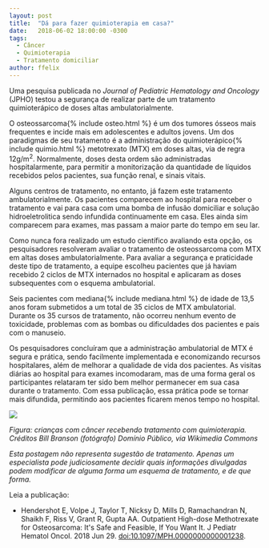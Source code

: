 ```yaml
---
layout: post
title:  "Dá para fazer quimioterapia em casa?"
date:   2018-06-02 18:00:00 -0300
tags:
  - Câncer
  - Quimioterapia
  - Tratamento domiciliar
author: ffelix
---
```

Uma pesquisa publicada no  _Journal of Pediatric Hematology and Oncology_ (JPHO) testou a segurança de realizar parte de um tratamento quimioterápico de doses altas ambulatorialmente.
<!--more-->

O osteossarcoma{% include osteo.html %} é um dos tumores ósseos mais frequentes e incide mais em adolescentes e adultos jovens. Um dos paradigmas de seu tratamento é a administração do quimioterápico{% include quimio.html %} metotrexato (MTX) em doses altas, via de regra 12g/m<sup>2</sup>.  Normalmente, doses desta ordem são administradas hospitalarmente, para permitir a monitorização da quantidade de líquidos recebidos pelos pacientes, sua função renal, e sinais vitais.

Alguns centros de tratamento, no entanto, já fazem este tratamento ambulatorialmente. Os pacientes comparecem ao hospital para receber o tratamento e vai para casa com uma bomba de infusão domiciliar e solução hidroeletrolitica sendo infundida continuamente em casa. Eles ainda sim comparecem para exames, mas passam a maior parte do tempo em seu lar.

Como nunca fora realizado um estudo científico avaliando esta opção, os pesquisadores resolveram avaliar o tratamento de osteossarcoma com MTX em altas doses ambulatorialmente. Para avaliar a segurança e praticidade deste tipo de tratamento, a equipe escolheu pacientes que já haviam recebido 2 ciclos de MTX internados no hospital e aplicaram as doses subsequentes com o esquema ambulatorial.

Seis pacientes com mediana{% include mediana.html %} de idade de 13,5 anos foram submetidos a um total de 35 ciclos de MTX ambulatorial. Durante os 35 cursos de tratamento, não ocorreu nenhum evento de toxicidade, problemas com as bombas ou dificuldades dos pacientes e pais com o manuseio.

Os pesquisadores concluíram que a administração ambulatorial de MTX é segura e prática, sendo facilmente implementada e economizando recursos hospitalares, além de melhorar a qualidade de vida dos pacientes. As visitas diárias ao hospital para exames incomodaram, mas de uma forma geral os participantes relataram ter sido bem melhor permanecer em sua casa durante o tratamento. Com essa publicação, essa prática pode se tornar mais difundida, permitindo aos pacientes ficarem menos tempo no hospital.

![](https://upload.wikimedia.org/wikipedia/commons/d/d7/Pediatric_patients_receiving_chemotherapy.jpg)

_Figura: crianças com câncer recebendo tratamento com quimioterapia. Créditos Bill Branson (fotógrafo) Domínio Público, via Wikimedia Commons_

_Esta postagem não representa sugestão de tratamento. Apenas um especialista pode judiciosamente decidir quais informações divulgadas podem modificar de alguma forma um esquema de tratamento, e de que forma._

Leia a publicação:
-  Hendershot E, Volpe J, Taylor T, Nicksy D, Mills D, Ramachandran N, Shaikh F, Riss V, Grant R, Gupta AA. Outpatient High-dose Methotrexate for Osteosarcoma: It's Safe and Feasible, If You Want It. J Pediatr Hematol Oncol. 2018 Jun 29. [doi:10.1097/MPH.0000000000001238](http://doi.org/10.1097/MPH.0000000000001238).

